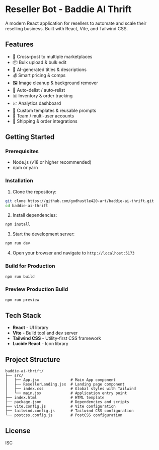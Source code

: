 # Reseller Bot - Baddie AI Thrift

A modern React application for resellers to automate and scale their reselling business. Built with React, Vite, and Tailwind CSS.

## Features

- 🚀 Cross-post to multiple marketplaces
- 📦 Bulk upload & bulk edit
- 🤖 AI-generated titles & descriptions
- 💰 Smart pricing & comps
- 🖼️ Image cleanup & background remover
- 🔄 Auto-delist / auto-relist
- 📊 Inventory & order tracking
- 📈 Analytics dashboard
- 📝 Custom templates & reusable prompts
- 👥 Team / multi-user accounts
- 🚚 Shipping & order integrations

## Getting Started

### Prerequisites

- Node.js (v18 or higher recommended)
- npm or yarn

### Installation

1. Clone the repository:
```bash
git clone https://github.com/godhustle420-art/baddie-ai-thrift.git
cd baddie-ai-thrift
```

2. Install dependencies:
```bash
npm install
```

3. Start the development server:
```bash
npm run dev
```

4. Open your browser and navigate to `http://localhost:5173`

### Build for Production

```bash
npm run build
```

### Preview Production Build

```bash
npm run preview
```

## Tech Stack

- **React** - UI library
- **Vite** - Build tool and dev server
- **Tailwind CSS** - Utility-first CSS framework
- **Lucide React** - Icon library

## Project Structure

```
baddie-ai-thrift/
├── src/
│   ├── App.jsx              # Main App component
│   ├── ResellerLanding.jsx  # Landing page component
│   ├── index.css            # Global styles with Tailwind
│   └── main.jsx             # Application entry point
├── index.html               # HTML template
├── package.json             # Dependencies and scripts
├── vite.config.js           # Vite configuration
├── tailwind.config.js       # Tailwind CSS configuration
└── postcss.config.js        # PostCSS configuration
```

## License

ISC